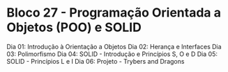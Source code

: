 # Bloco 27 - Programação Orientada a Objetos (POO) e SOLID
Dia 01: Introdução à Orientação a Objetos
Dia 02: Herança e Interfaces
Dia 03: Polimorfismo
Dia 04: SOLID - Introdução e Princípios S, O e D
Dia 05: SOLID - Princípios L e I
Dia 06: Projeto - Trybers and Dragons
